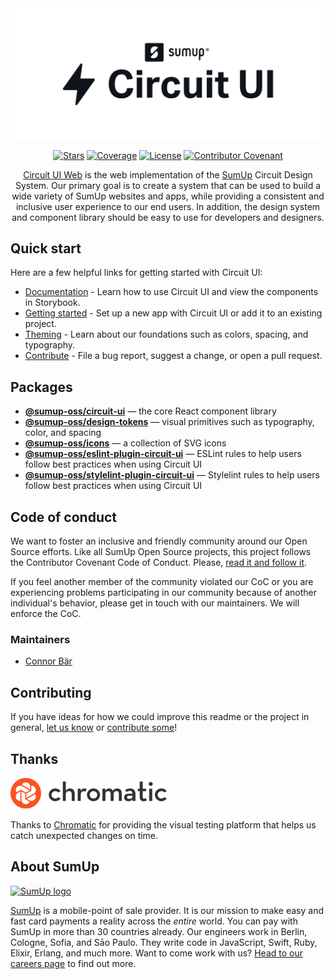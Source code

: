 <div align="center">

<picture>
  <source media="(prefers-color-scheme: dark)" srcset="./.storybook/public/images/logo-name-brand-dark.png">
  <img alt="Circuit UI by SumUp" src="./.storybook/public/images/logo-name-brand-light.png">
</picture>

[![Stars](https://img.shields.io/github/stars/sumup-oss/circuit-ui?style=social)](https://github.com/sumup-oss/circuit-ui/) [![Coverage](https://img.shields.io/codecov/c/github/sumup-oss/circuit-ui)](https://codecov.io/gh/sumup-oss/circuit-ui) [![License](https://img.shields.io/github/license/sumup-oss/circuit-ui)](./LICENSE) [![Contributor Covenant](https://img.shields.io/badge/Contributor%20Covenant-v2.1%20adopted-ff69b4.svg)](https://github.com/sumup-oss/circuit-ui/tree/main/CODE_OF_CONDUCT.md)

[Circuit UI Web](https://circuit.sumup.com) is the web implementation of the [SumUp](https://sumup.com) Circuit Design System. Our primary goal is to create a system that can be used to build a wide variety of SumUp websites and apps, while providing a consistent and inclusive user experience to our end users. In addition, the design system and component library should be easy to use for developers and designers.

</div>

## Quick start

Here are a few helpful links for getting started with Circuit UI:

- [Documentation](https://circuit.sumup.com/) - Learn how to use Circuit UI and view the components in Storybook.
- [Getting started](https://circuit.sumup.com/?path=/docs/introduction-getting-started--docs) - Set up a new app with Circuit UI or add it to an existing project.
- [Theming](https://circuit.sumup.com/?path=/docs/features-theme--docs) - Learn about our foundations such as colors, spacing, and typography.
- [Contribute](https://circuit.sumup.com/?path=/docs/contributing-overview--docs) - File a bug report, suggest a change, or open a pull request.

## Packages

- **[@sumup-oss/circuit-ui](./packages/circuit-ui)** — the core React component library
- **[@sumup-oss/design-tokens](./packages/design-tokens)** — visual primitives such as typography, color, and spacing
- **[@sumup-oss/icons](./packages/icons)** — a collection of SVG icons
- **[@sumup-oss/eslint-plugin-circuit-ui](./packages/eslint-plugin-circuit-ui)** — ESLint rules to help users follow best practices when using Circuit UI
- **[@sumup-oss/stylelint-plugin-circuit-ui](./packages/stylelint-plugin-circuit-ui)** — Stylelint rules to help users follow best practices when using Circuit UI

## Code of conduct

We want to foster an inclusive and friendly community around our Open Source efforts. Like all SumUp Open Source projects, this project follows the Contributor Covenant Code of Conduct. Please, [read it and follow it](./CODE_OF_CONDUCT.md).

If you feel another member of the community violated our CoC or you are experiencing problems participating in our community because of another individual's behavior, please get in touch with our maintainers. We will enforce the CoC.

### Maintainers

- [Connor Bär](mailto:connor.baer@sumup.com)

## Contributing

If you have ideas for how we could improve this readme or the project in general, [let us know](https://github.com/sumup-oss/circuit-ui/issues) or [contribute some](https://github.com/sumup-oss/circuit-ui/edit/main/README.md)!

## Thanks

[![Chromatic logo](https://raw.githubusercontent.com/sumup-oss/circuit-ui/main/.storybook/public/images/chromatic.svg?sanitize=true)](https://www.chromatic.com/)

Thanks to [Chromatic](https://www.chromatic.com/) for providing the visual testing platform that helps us catch unexpected changes on time.

## About SumUp

[![SumUp logo](https://raw.githubusercontent.com/sumup-oss/assets/main/sumup-logo.svg?sanitize=true)](https://sumup.com)

[SumUp](https://sumup.com) is a mobile-point of sale provider. It is our mission to make easy and fast card payments a reality across the _entire_ world. You can pay with SumUp in more than 30 countries already. Our engineers work in Berlin, Cologne, Sofia, and Sāo Paulo. They write code in JavaScript, Swift, Ruby, Elixir, Erlang, and much more. Want to come work with us? [Head to our careers page](https://sumup.com/careers) to find out more.
